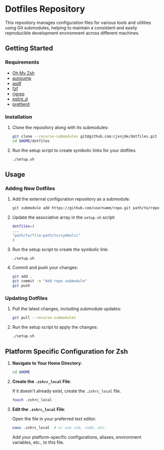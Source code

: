 # Dotfiles Repository

This repository manages configuration files for various tools and utilities using Git submodules, helping to maintain a consistent and easily reproducible development environment across different machines.

## Getting Started

### Requirements

- [Oh My Zsh](https://ohmyz.sh/)
- [autojump](https://github.com/wting/autojump)
- [asdf](https://asdf-vm.com)
- [fzf](https://github.com/junegunn/fzf)
- [rigrep](https://github.com/BurntSushi/ripgrep)
- [eslint_d](https://github.com/mantoni/eslint_d.js)
- [prettierd](https://github.com/fsouza/prettierd)

### Installation

1. Clone the repository along with its submodules:

    ```sh
    git clone --recurse-submodules git@github.com:cjvnjde/dotfiles.git $HOME/dotfiles
    cd $HOME/dotfiles
    ```

2. Run the setup script to create symbolic links for your dotfiles:

    ```sh
    ./setup.sh
    ```

## Usage

### Adding New Dotfiles

1. Add the external configuration repository as a submodule:

    ```sh
    git submodule add https://github.com/username/repo.git path/to/repo
    ```

2. Update the associative array in the `setup.sh` script:

    ```bash
    dotfiles=(
    ...
    "path/to/file:path/to/symbolic"
    )
    ```

3. Run the setup script to create the symbolic link:

    ```sh
    ./setup.sh
    ```

4. Commit and push your changes:

    ```sh
    git add .
    git commit -m "Add repo submodule"
    git push
    ```

### Updating Dotfiles

1. Pull the latest changes, including submodule updates:

    ```sh
    git pull --recurse-submodules
    ```

2. Run the setup script to apply the changes:

    ```sh
    ./setup.sh
    ```

## Platform Specific Configuration for Zsh

1. **Navigate to Your Home Directory**: 

    ```sh
    cd $HOME
    ```

2. **Create the `.zshrc_local` File**: 

    If it doesn't already exist, create the `.zshrc_local` file.

    ```sh
    touch .zshrc_local
    ```

3. **Edit the `.zshrc_local` File**: 

    Open the file in your preferred text editor.

    ```sh
    nano .zshrc_local  # or use vim, code, etc.
    ```

    Add your platform-specific configurations, aliases, environment variables, etc., to this file.
